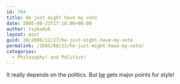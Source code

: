 ```yaml
---
id: 784
title: He just might have my vote
date: 2005-08-23T17:18:06+00:00
author: tsykoduk
layout: post
guid: 30/2008/12/27/he-just-might-have-my-vote
permalink: /2005/08/23/he-just-might-have-my-vote/
categories:
  - Philosophy! and Politics!
---
```

It really depends on the politics. But <a href="http://www.walken2008.com/politics.html">he</a> gets major points for style!